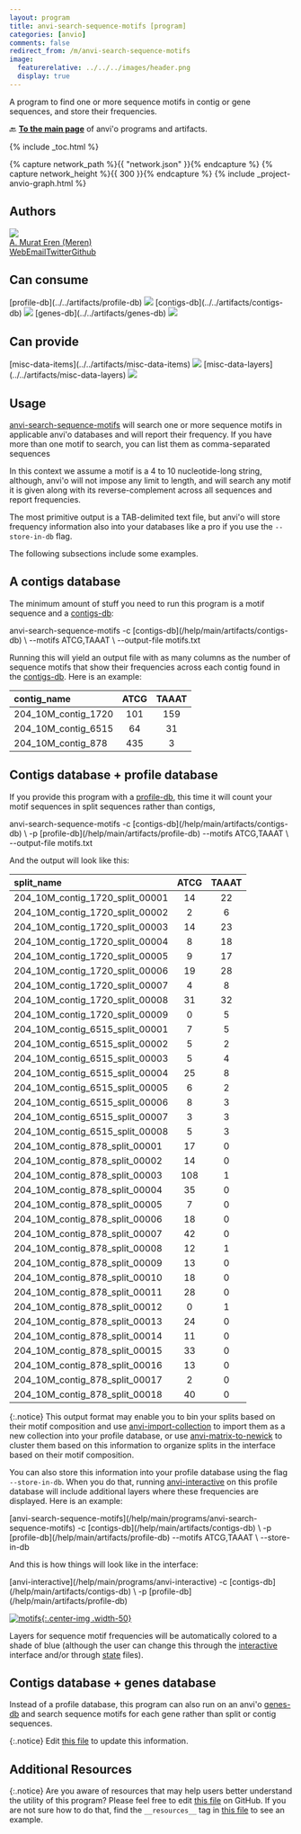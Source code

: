 ```yaml
---
layout: program
title: anvi-search-sequence-motifs [program]
categories: [anvio]
comments: false
redirect_from: /m/anvi-search-sequence-motifs
image:
  featurerelative: ../../../images/header.png
  display: true
---
```


A program to find one or more sequence motifs in contig or gene sequences, and store their frequencies.

🔙 **[To the main page](../../)** of anvi'o programs and artifacts.


{% include _toc.html %}
<div id="svg" class="subnetwork"></div>
{% capture network_path %}{{ "network.json" }}{% endcapture %}
{% capture network_height %}{{ 300 }}{% endcapture %}
{% include _project-anvio-graph.html %}


## Authors

<div class="anvio-person"><div class="anvio-person-info"><div class="anvio-person-photo"><img class="anvio-person-photo-img" src="../../images/authors/meren.jpg" /></div><div class="anvio-person-info-box"><a href="/people/meren" target="_blank"><span class="anvio-person-name">A. Murat Eren (Meren)</span></a><div class="anvio-person-social-box"><a href="http://merenlab.org" class="person-social" target="_blank"><i class="fa fa-fw fa-home"></i>Web</a><a href="mailto:a.murat.eren@gmail.com" class="person-social" target="_blank"><i class="fa fa-fw fa-envelope-square"></i>Email</a><a href="http://twitter.com/merenbey" class="person-social" target="_blank"><i class="fa fa-fw fa-twitter-square"></i>Twitter</a><a href="http://github.com/meren" class="person-social" target="_blank"><i class="fa fa-fw fa-github"></i>Github</a></div></div></div></div>



## Can consume


<p style="text-align: left" markdown="1"><span class="artifact-r">[profile-db](../../artifacts/profile-db) <img src="../../images/icons/DB.png" class="artifact-icon-mini" /></span> <span class="artifact-r">[contigs-db](../../artifacts/contigs-db) <img src="../../images/icons/DB.png" class="artifact-icon-mini" /></span> <span class="artifact-r">[genes-db](../../artifacts/genes-db) <img src="../../images/icons/DB.png" class="artifact-icon-mini" /></span></p>


## Can provide


<p style="text-align: left" markdown="1"><span class="artifact-p">[misc-data-items](../../artifacts/misc-data-items) <img src="../../images/icons/CONCEPT.png" class="artifact-icon-mini" /></span> <span class="artifact-p">[misc-data-layers](../../artifacts/misc-data-layers) <img src="../../images/icons/CONCEPT.png" class="artifact-icon-mini" /></span></p>


## Usage


<span class="artifact-p">[anvi-search-sequence-motifs](/help/main/programs/anvi-search-sequence-motifs)</span> will search one or more sequence motifs in applicable anvi'o databases and will report their frequency. If you have more than one motif to search, you can list them as comma-separated sequences

In this context we assume a motif is a 4 to 10 nucleotide-long string, although, anvi'o will not impose any limit to length, and will search any motif it is given along with its reverse-complement across all sequences and report frequencies.

The most primitive output is a TAB-delimited text file, but anvi'o will store frequency information also into your databases like a pro if you use the `--store-in-db` flag.

The following subsections include some examples.

## A contigs database

The minimum amount of stuff you need to run this program is a motif sequence and a <span class="artifact-n">[contigs-db](/help/main/artifacts/contigs-db)</span>:

<div class="codeblock" markdown="1">
anvi&#45;search&#45;sequence&#45;motifs &#45;c <span class="artifact&#45;n">[contigs&#45;db](/help/main/artifacts/contigs&#45;db)</span> \
                            &#45;&#45;motifs ATCG,TAAAT \
                            &#45;&#45;output&#45;file motifs.txt
</div>

Running this will yield an output file with as many columns as the number of sequence motifs that show their frequencies across each contig found in the <span class="artifact-n">[contigs-db](/help/main/artifacts/contigs-db)</span>. Here is an example:

|contig_name|ATCG|TAAAT|
|:--|:--:|:--:|
|204_10M_contig_1720|101|159|
|204_10M_contig_6515|64|31|
|204_10M_contig_878|435|3|

## Contigs database + profile database

If you provide this program with a <span class="artifact-n">[profile-db](/help/main/artifacts/profile-db)</span>, this time it will count your motif sequences in split sequences rather than contigs,

<div class="codeblock" markdown="1">
anvi&#45;search&#45;sequence&#45;motifs &#45;c <span class="artifact&#45;n">[contigs&#45;db](/help/main/artifacts/contigs&#45;db)</span> \
                            &#45;p <span class="artifact&#45;n">[profile&#45;db](/help/main/artifacts/profile&#45;db)</span>
                            &#45;&#45;motifs ATCG,TAAAT \
                            &#45;&#45;output&#45;file motifs.txt
</div>

And the output will look like this:

|split_name|ATCG|TAAAT|
|:--|:--:|:--:|
|204_10M_contig_1720_split_00001|14|22|
|204_10M_contig_1720_split_00002|2|6|
|204_10M_contig_1720_split_00003|14|23|
|204_10M_contig_1720_split_00004|8|18|
|204_10M_contig_1720_split_00005|9|17|
|204_10M_contig_1720_split_00006|19|28|
|204_10M_contig_1720_split_00007|4|8|
|204_10M_contig_1720_split_00008|31|32|
|204_10M_contig_1720_split_00009|0|5|
|204_10M_contig_6515_split_00001|7|5|
|204_10M_contig_6515_split_00002|5|2|
|204_10M_contig_6515_split_00003|5|4|
|204_10M_contig_6515_split_00004|25|8|
|204_10M_contig_6515_split_00005|6|2|
|204_10M_contig_6515_split_00006|8|3|
|204_10M_contig_6515_split_00007|3|3|
|204_10M_contig_6515_split_00008|5|3|
|204_10M_contig_878_split_00001|17|0|
|204_10M_contig_878_split_00002|14|0|
|204_10M_contig_878_split_00003|108|1|
|204_10M_contig_878_split_00004|35|0|
|204_10M_contig_878_split_00005|7|0|
|204_10M_contig_878_split_00006|18|0|
|204_10M_contig_878_split_00007|42|0|
|204_10M_contig_878_split_00008|12|1|
|204_10M_contig_878_split_00009|13|0|
|204_10M_contig_878_split_00010|18|0|
|204_10M_contig_878_split_00011|28|0|
|204_10M_contig_878_split_00012|0|1|
|204_10M_contig_878_split_00013|24|0|
|204_10M_contig_878_split_00014|11|0|
|204_10M_contig_878_split_00015|33|0|
|204_10M_contig_878_split_00016|13|0|
|204_10M_contig_878_split_00017|2|0|
|204_10M_contig_878_split_00018|40|0|

{:.notice}
This output format may enable you to bin your splits based on their motif composition and use <span class="artifact-p">[anvi-import-collection](/help/main/programs/anvi-import-collection)</span> to import them as a new collection into your profile database, or use <span class="artifact-p">[anvi-matrix-to-newick](/help/main/programs/anvi-matrix-to-newick)</span> to cluster them based on this information to organize splits in the interface based on their motif composition.

You can also store this information into your profile database using the flag `--store-in-db`. When you do that, running <span class="artifact-p">[anvi-interactive](/help/main/programs/anvi-interactive)</span> on this profile database will include additional layers where these frequencies are displayed. Here is an example:

<div class="codeblock" markdown="1">
<span class="artifact&#45;p">[anvi&#45;search&#45;sequence&#45;motifs](/help/main/programs/anvi&#45;search&#45;sequence&#45;motifs)</span> &#45;c <span class="artifact&#45;n">[contigs&#45;db](/help/main/artifacts/contigs&#45;db)</span> \
                             &#45;p <span class="artifact&#45;n">[profile&#45;db](/help/main/artifacts/profile&#45;db)</span>
                             &#45;&#45;motifs ATCG,TAAAT \
                             &#45;&#45;store&#45;in&#45;db
</div>

And this is how things will look like in the interface:

<div class="codeblock" markdown="1">
<span class="artifact&#45;p">[anvi&#45;interactive](/help/main/programs/anvi&#45;interactive)</span> &#45;c <span class="artifact&#45;n">[contigs&#45;db](/help/main/artifacts/contigs&#45;db)</span> \
                  &#45;p <span class="artifact&#45;n">[profile&#45;db](/help/main/artifacts/profile&#45;db)</span>
</div>

[![motifs](../../images/layers_for_sequence_motifs.png){:.center-img .width-50}](../../images/layers_for_sequence_motifs.png)

Layers for sequence motif frequencies will be automatically colored to a shade of blue (although the user can change this through the <span class="artifact-n">[interactive](/help/main/artifacts/interactive)</span> interface and/or through <span class="artifact-n">[state](/help/main/artifacts/state)</span> files).

## Contigs database + genes database

Instead of a profile database, this program can also run on an anvi'o <span class="artifact-n">[genes-db](/help/main/artifacts/genes-db)</span> and search sequence motifs for each gene rather than split or contig sequences.

{:.notice}
Edit [this file](https://github.com/merenlab/anvio/tree/master/anvio/docs/programs/anvi-search-sequence-motifs.md) to update this information.


## Additional Resources



{:.notice}
Are you aware of resources that may help users better understand the utility of this program? Please feel free to edit [this file](https://github.com/merenlab/anvio/tree/master/bin/anvi-search-sequence-motifs) on GitHub. If you are not sure how to do that, find the `__resources__` tag in [this file](https://github.com/merenlab/anvio/blob/master/bin/anvi-interactive) to see an example.
